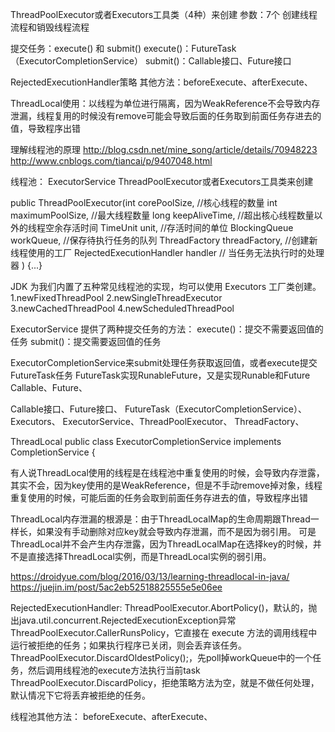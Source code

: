 ThreadPoolExecutor或者Executors工具类（4种）来创建
参数：7个
创建线程流程和销毁线程流程

提交任务：execute() 和 submit()
execute()：FutureTask（ExecutorCompletionService）
submit()：Callable接口、Future接口

RejectedExecutionHandler策略
其他方法：beforeExecute、afterExecute、

ThreadLocal使用：以线程为单位进行隔离，因为WeakReference不会导致内存泄漏，线程复用的时候没有remove可能会导致后面的任务取到前面任务存进去的值，导致程序出错






理解线程池的原理
http://blog.csdn.net/mine_song/article/details/70948223
http://www.cnblogs.com/tiancai/p/9407048.html


线程池：
ExecutorService
ThreadPoolExecutor或者Executors工具类来创建

public ThreadPoolExecutor(int corePoolSize,    //核心线程的数量
                          int maximumPoolSize,    //最大线程数量
                          long keepAliveTime,    //超出核心线程数量以外的线程空余存活时间
                          TimeUnit unit,    //存活时间的单位
                          BlockingQueue<Runnable> workQueue,    //保存待执行任务的队列
                          ThreadFactory threadFactory,    //创建新线程使用的工厂
                          RejectedExecutionHandler handler // 当任务无法执行时的处理器
                          ) {...}


JDK 为我们内置了五种常见线程池的实现，均可以使用 Executors 工厂类创建。
1.newFixedThreadPool
2.newSingleThreadExecutor
3.newCachedThreadPool
4.newScheduledThreadPool


ExecutorService 提供了两种提交任务的方法：
execute()：提交不需要返回值的任务
submit()：提交需要返回值的任务


ExecutorCompletionService来submit处理任务获取返回值，或者execute提交FutureTask任务
FutureTask实现RunableFuture，又是实现Runable和Future
Callable、Future、

Callable接口、Future接口、
FutureTask（ExecutorCompletionService）、
Executors、
ExecutorService、ThreadPoolExecutor、
ThreadFactory、

ThreadLocal
public class ExecutorCompletionService<V> implements CompletionService<V> {

有人说ThreadLocal使用的线程是在线程池中重复使用的时候，会导致内存泄露，其实不会，因为key使用的是WeakReference，但是不手动remove掉对象，线程重复使用的时候，可能后面的任务会取到前面任务存进去的值，导致程序出错

ThreadLocal内存泄漏的根源是：由于ThreadLocalMap的生命周期跟Thread一样长，如果没有手动删除对应key就会导致内存泄漏，而不是因为弱引用。
可是ThreadLocal并不会产生内存泄露，因为ThreadLocalMap在选择key的时候，并不是直接选择ThreadLocal实例，而是ThreadLocal实例的弱引用。

https://droidyue.com/blog/2016/03/13/learning-threadlocal-in-java/
https://juejin.im/post/5ac2eb52518825555e5e06ee




RejectedExecutionHandler:
ThreadPoolExecutor.AbortPolicy()，默认的，抛出java.util.concurrent.RejectedExecutionException异常 
ThreadPoolExecutor.CallerRunsPolicy，它直接在 execute 方法的调用线程中运行被拒绝的任务；如果执行程序已关闭，则会丢弃该任务。
ThreadPoolExecutor.DiscardOldestPolicy();，先poll掉workQueue中的一个任务，然后调用线程池的execute方法执行当前task
ThreadPoolExecutor.DiscardPolicy，拒绝策略方法为空，就是不做任何处理，默认情况下它将丢弃被拒绝的任务。

线程池其他方法：
beforeExecute、afterExecute、


